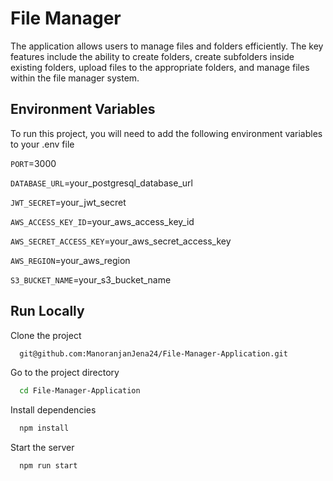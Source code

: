 
# File Manager

The application allows users to manage files and
folders efficiently. The key features include the ability to create folders, create subfolders inside
existing folders, upload files to the appropriate folders, and manage files within the file manager
system.




## Environment Variables

To run this project, you will need to add the following environment variables to your .env file

`PORT`=3000

`DATABASE_URL`=your_postgresql_database_url

`JWT_SECRET`=your_jwt_secret

`AWS_ACCESS_KEY_ID`=your_aws_access_key_id

`AWS_SECRET_ACCESS_KEY`=your_aws_secret_access_key

`AWS_REGION`=your_aws_region

`S3_BUCKET_NAME`=your_s3_bucket_name

## Run Locally

Clone the project

```bash
  git@github.com:ManoranjanJena24/File-Manager-Application.git
```

Go to the project directory

```bash
  cd File-Manager-Application
```

Install dependencies

```bash
  npm install
```

Start the server

```bash
  npm run start
```

